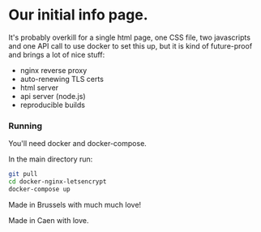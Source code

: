 # Our initial info page.

It's probably overkill for a single html page, one CSS file, two javascripts and one API call to use docker to set this up, but it is kind of future-proof and brings a lot of nice stuff:

- nginx reverse proxy
- auto-renewing TLS certs
- html server
- api server (node.js)
- reproducible builds

### Running
You'll need docker and docker-compose.

In the main directory run: 

```bash
git pull
cd docker-nginx-letsencrypt
docker-compose up
```

Made in Brussels with much much love!

Made in Caen with love.